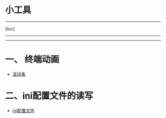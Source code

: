 <h1>小工具</h1>

*****
[toc]
*****

****

# 一、 终端动画
* [滚动条](./terminalScrolbar/terminalScrolbar.cpp)

# 二、ini配置文件的读写

* [ini配置文件](./configureini/main.cpp)